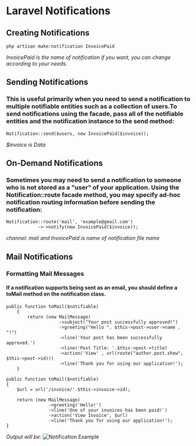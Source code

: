 # Laravel Notifications

## Creating Notifications
```
php artisan make:notification InvoicePaid
```
*InvoicePaid is the name of notification if you want, you can change according to your needs.*


## Sending Notifications

### This is useful primarily when you need to send a notification to multiple notifiable entities such as a collection of users.To send notifications using the facade, pass all of the notifiable entities and the notification instance to the send method:

```
Notification::send($users, new InvoicePaid($invoice));
```
*$invoice is Data*


## On-Demand Notifications
### Sometimes you may need to send a notification to **someone who is not stored as a "user" of your application**. Using the Notification::route facade method, you may specify ad-hoc notification routing information before sending the notification:
```
Notification::route('mail', 'example@gmail.com')
			->->notify(new InvoicePaid($invoice));
```
*channel: mail and InvoicePaid is name of notification file name*

## Mail Notifications

### Formatting Mail Messages
#### If a notification supports being sent as an email, you should define a toMail method on the notification class.

```
public function toMail($notifiable)
    {
        return (new MailMessage)
                    ->subject("Your post successfully approved!")
                    ->greeting("Hello ". $this->post->user->name . "!")
                    ->line('Your post has been successfully approved.')
                    ->line('Post Title: '.$this->post->title)
                    ->action('View' , url(route("author.post.show", $this->post->id)))
                    ->line('Thank you for using our application!');
    }
```   

```
public function toMail($notifiable)
{
    $url = url('/invoice/'.$this->invoice->id);

    return (new MailMessage)
                ->greeting('Hello!')
                ->line('One of your invoices has been paid!')
                ->action('View Invoice', $url)
                ->line('Thank you for using our application!');
}

```
*Output will be:* ![Notification Example](https://laravel.com/img/docs/notification-example.png)




